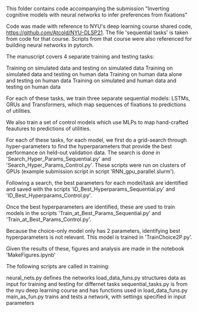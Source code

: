 This folder contains code accompanying the submission "Inverting cognitive models with neural networks to infer preferences from fixations"

Code was made with reference to NYU's deep learning course shared code, https://github.com/Atcold/NYU-DLSP21. The file 'sequential tasks' is taken from code for that course. Scripts from that course were also referenced for building neural networks in pytorch.

The manuscript covers 4 separate training and testing tasks:

Training on simulated data and testing on simulated data
Training on simulated data and testing on human data
Training on human data alone and testing on human data
Training on simulated and human data and testing on human data

For each of these tasks, we train three separate sequential models: LSTMs, GRUs and Transformers, which map sequences of fixations to predictions of utilities.

We also train a set of control models which use MLPs to map hand-crafted feautures to predictions of utilities.

For each of these tasks, for each model, we first do a grid-search through hyper-parameters to find the hyperparameters that provide the best performance on held-out validation data. The search is done in 'Search_Hyper_Params_Sequential.py' and 'Search_Hyper_Params_Control.py'. These scripts were run on clusters of GPUs (example submission script in script 'RNN_gpu_parallel.slurm').

Following a search, the best parameters for each model/task are identified and saved with the scripts 'ID_Best_Hyperparams_Sequential.py' and 'ID_Best_Hyperparams_Control.py'.

Once the best hyperparameters are identified, these are used to train models in the scripts 'Train_at_Best_Params_Sequential.py' and 'Train_at_Best_Params_Control.py'. 

Because the choice-only model only has 2 parameters, identifying best hyperparameters is not relevant. This model is trained in 'TrainChoice2P.py'.

Given the results of these, figures and analysis are made in the notebook 'MakeFigures.ipynb'

The following scripts are called in training: 

neural_nets.py defines the networks
load_data_funs.py structures data as input for training and testing for differnet tasks
sequential_tasks.py is from the nyu deep learning course and has functions used in load_data_funs.py
main_as_fun.py trains and tests a network, with settings specified in input parameters